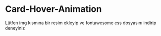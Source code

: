# Card-Hover-Animation


Lütfen img kısmına bir resim ekleyip ve fontawesome css dosyasını indirip deneyiniz
